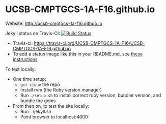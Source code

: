 # UCSB-CMPTGCS-1A-F16.github.io

Website: http://ucsb-cmptgcs-1a-f16.github.io

Jekyll status on Travis-CI: [![Build Status](https://travis-ci.org/UCSB-CMPTGCS-1A-F16/UCSB-CMPTGCS-1A-F16.github.io.svg?branch=master)](https://travis-ci.org/UCSB-CMPTGCS-1A-F16/UCSB-CMPTGCS-1A-F16.github.io)
* Travis-ci: https://travis-ci.org/UCSB-CMPTGCS-1A-F16/UCSB-CMPTGCS-1A-F16.github.io
* To add a status image like this in your README.md, see [these instructions](https://docs.travis-ci.com/user/status-images/)

To test locally:
* One time setup:
    * `git clone` the repo
    * Install rvm (the Ruby version manager)
    * Run `./setup.sh` to install correct ruby version, bundler version, and bundle the gems
* From then on, to test the site locally:
    * Run `./jekyll.sh
    * Point browser to localhost:4000
